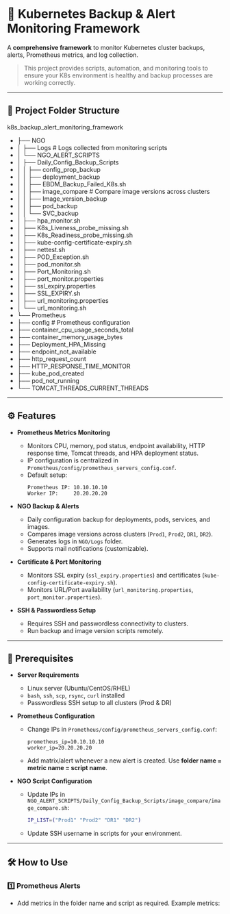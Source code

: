 # 🚀 Kubernetes Backup & Alert Monitoring Framework

A **comprehensive framework** to monitor Kubernetes cluster backups, alerts, Prometheus metrics, and log collection.  

> This project provides scripts, automation, and monitoring tools to ensure your K8s environment is healthy and backup processes are working correctly.

---

## 📁 Project Folder Structure

k8s_backup_alert_monitoring_framework
- ├── NGO
- │ ├── Logs # Logs collected from monitoring scripts
- │ └── NGO_ALERT_SCRIPTS
- │ ├── Daily_Config_Backup_Scripts
- │ │ ├── config_prop_backup
- │ │ ├── deployment_backup
- │ │ ├── EBDM_Backup_Failed_K8s.sh
- │ │ ├── image_compare # Compare image versions across clusters
- │ │ ├── Image_version_backup
- │ │ ├── pod_backup
- │ │ └── SVC_backup
- │ ├── hpa_monitor.sh
- │ ├── K8s_Liveness_probe_missing.sh
- │ ├── K8s_Readiness_probe_missing.sh
- │ ├── kube-config-certificate-expiry.sh
- │ ├── nettest.sh
- │ ├── POD_Exception.sh
- │ ├── pod_monitor.sh
- │ ├── Port_Monitoring.sh
- │ ├── port_monitor.properties
- │ ├── ssl_expiry.properties
- │ ├── SSL_EXPIRY.sh
- │ ├── url_monitoring.properties
- │ └── url_monitoring.sh
- └── Prometheus
- ├── config # Prometheus configuration
- ├── container_cpu_usage_seconds_total
- ├── container_memory_usage_bytes
- ├── Deployment_HPA_Missing
- ├── endpoint_not_available
- ├── http_request_count
- ├── HTTP_RESPONSE_TIME_MONITOR
- ├── kube_pod_created
- ├── pod_not_running
- └── TOMCAT_THREADS_CURRENT_THREADS


---

## ⚙️ Features

- **Prometheus Metrics Monitoring**  
  - Monitors CPU, memory, pod status, endpoint availability, HTTP response time, Tomcat threads, and HPA deployment status.
  - IP configuration is centralized in `Prometheus/config/prometheus_servers_config.conf`.
  - Default setup:  
    ```
    Prometheus IP: 10.10.10.10
    Worker IP:     20.20.20.20
    ```

- **NGO Backup & Alerts**  
  - Daily configuration backup for deployments, pods, services, and images.
  - Compares image versions across clusters (`Prod1`, `Prod2`, `DR1`, `DR2`).
  - Generates logs in `NGO/Logs` folder.
  - Supports mail notifications (customizable).

- **Certificate & Port Monitoring**  
  - Monitors SSL expiry (`ssl_expiry.properties`) and certificates (`kube-config-certificate-expiry.sh`).  
  - Monitors URL/Port availability (`url_monitoring.properties`, `port_monitor.properties`).

- **SSH & Passwordless Setup**  
  - Requires SSH and passwordless connectivity to clusters.
  - Run backup and image version scripts remotely.

---

## 📝 Prerequisites

- **Server Requirements**
  - Linux server (Ubuntu/CentOS/RHEL)
  - `bash`, `ssh`, `scp`, `rsync`, `curl` installed
  - Passwordless SSH setup to all clusters (Prod & DR)

- **Prometheus Configuration**
  - Change IPs in `Prometheus/config/prometheus_servers_config.conf`:
    ```text
    prometheus_ip=10.10.10.10
    worker_ip=20.20.20.20
    ```
  - Add matrix/alert whenever a new alert is created. Use **folder name = metric name = script name**.

- **NGO Script Configuration**
  - Update IPs in `NGO_ALERT_SCRIPTS/Daily_Config_Backup_Scripts/image_compare/image_compare.sh`:
    ```bash
    IP_LIST=("Prod1" "Prod2" "DR1" "DR2")
    ```
  - Update SSH username in scripts for your environment.

---

## 🛠️ How to Use

### 1️⃣ Prometheus Alerts
- Add metrics in the folder name and script as required. Example metrics:

